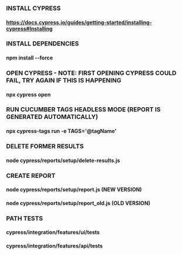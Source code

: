 

### INSTALL CYPRESS
#### https://docs.cypress.io/guides/getting-started/installing-cypress#Installing


### INSTALL DEPENDENCIES
####  npm install --force 


### OPEN CYPRESS   - NOTE: FIRST OPENING CYPRESS COULD FAIL,  TRY AGAIN IF THIS IS HAPPENING 
####  npx cypress open 


### RUN CUCUMBER TAGS HEADLESS MODE  (REPORT IS GENERATED AUTOMATICALLY)
####  npx cypress-tags run -e TAGS='@tagName' 

### DELETE FORMER RESULTS
####  node cypress/reports/setup/delete-results.js

### CREATE REPORT
####   node cypress/reports/setup/report.js  (NEW VERSION)
####   node cypress/reports/setup/report_old.js  (OLD VERSION)


### PATH TESTS
####  cypress/integration/features/ui/tests
####  cypress/integration/features/api/tests




